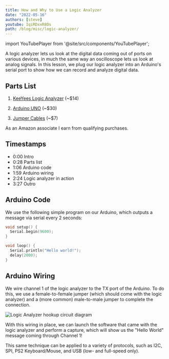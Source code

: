 ```yaml
---
title: How and Why to Use a Logic Analyzer
date: "2022-05-16"
authors: [steve]
youtube: IqiRDxxR8Ds
path: /blog/misc/logic-analyzer/
---
```


import YouTubePlayer from '@site/src/components/YouTubePlayer';

<YouTubePlayer youtubeLink={frontmatter.youtube} />

A logic analyzer lets us look at the digital data coming out of ports on various devices, in much the same way an oscilloscope lets us look at analog signals. In this lesson, we plug our logic analyzer into an Arduino's serial port to show how we can record and analyze digital data.

<!--truncate-->

## Parts List

1. [KeeYees Logic Analyzer](https://amzn.to/3N1YObl) (~$14)

2. [Arduino UNO](https://amzn.to/3M7CWve) (~$30)

3. [Jumper Cables](https://amzn.to/3FHoEiA) (~$7)


As an Amazon associate I earn from qualifying purchases.

## Timestamps

- 0:00 Intro
- 0:28 Parts list
- 1:06 Arduino code
- 1:59 Arduino wiring
- 2:24 Logic analyzer in action
- 3:27 Outro

## Arduino Code

We use the following simple program on our Arduino, which outputs a message via serial every 2 seconds:

```c
void setup() {
  Serial.begin(9600);
}

void loop() {
  Serial.println("Hello world!");
  delay(2000);
}
```

## Arduino Wiring

We wire channel 1 of the logic analyzer to the TX port of the Arduino. To do this, we use a female-to-female jumper (which should come with the logic analyzer) and a (more common) male-to-male jumper to complete the connection.

![Logic Analyzer hookup circuit diagram](/blog/img/logicanalyzer.png)

With this wiring in place, we can launch the software that came with the logic analyzer and perform a capture, which will show us the "Hello World" message coming through Channel 1!

This same technique can be applied to a variety of protocols, such as I2C, SPI, PS2 Keyboard/Mouse, and USB (low- and full-speed only).

